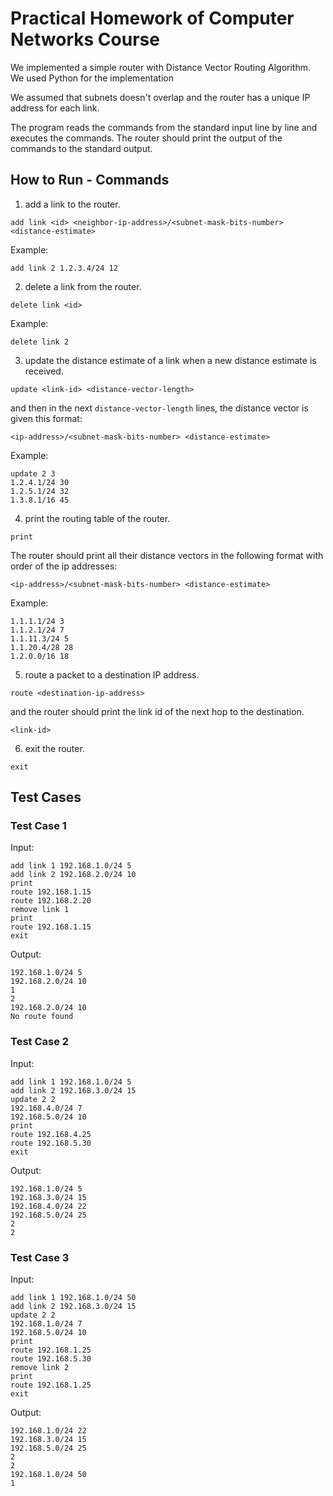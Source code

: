 # Practical Homework of Computer Networks Course
We implemented a simple router with Distance Vector Routing Algorithm. We used Python for the implementation

We assumed that subnets doesn't overlap and the router has a unique IP address for each link.

The program reads the commands from the standard input line by line and executes the commands. The router should print the output of the commands to the standard output.

## How to Run - Commands

1. add a link to the router.  
```
add link <id> <neighbor-ip-address>/<subnet-mask-bits-number> <distance-estimate>
```
Example:  
```
add link 2 1.2.3.4/24 12
```

2. delete a link from the router.  
```
delete link <id>
```
Example:  
```
delete link 2
```

3. update the distance estimate of a link when a new distance estimate is received.  
```
update <link-id> <distance-vector-length>
```
and then in the next `distance-vector-length` lines, the distance vector is given this format:  
```
<ip-address>/<subnet-mask-bits-number> <distance-estimate>
```

Example:  
```
update 2 3
1.2.4.1/24 30
1.2.5.1/24 32
1.3.8.1/16 45
```

4. print the routing table of the router.  
```
print
```
The router should print all their distance vectors in the following format with order of the ip addresses:

```
<ip-address>/<subnet-mask-bits-number> <distance-estimate> 
```

Example:  
```
1.1.1.1/24 3
1.1.2.1/24 7
1.1.11.3/24 5
1.1.20.4/28 28
1.2.0.0/16 18
```

5. route a packet to a destination IP address.  
```
route <destination-ip-address>
```

and the router should print the link id of the next hop to the destination.
```
<link-id>
```

6. exit the router.  
```
exit
```


## Test Cases

### Test Case 1

Input:
```
add link 1 192.168.1.0/24 5
add link 2 192.168.2.0/24 10
print
route 192.168.1.15
route 192.168.2.20
remove link 1
print
route 192.168.1.15
exit
```

Output:
```
192.168.1.0/24 5
192.168.2.0/24 10
1
2
192.168.2.0/24 10
No route found
```

### Test Case 2
Input:
```
add link 1 192.168.1.0/24 5
add link 2 192.168.3.0/24 15
update 2 2
192.168.4.0/24 7
192.168.5.0/24 10
print
route 192.168.4.25
route 192.168.5.30
exit
```

Output:
```
192.168.1.0/24 5
192.168.3.0/24 15
192.168.4.0/24 22
192.168.5.0/24 25
2
2
```

### Test Case 3

Input:
```
add link 1 192.168.1.0/24 50
add link 2 192.168.3.0/24 15
update 2 2
192.168.1.0/24 7
192.168.5.0/24 10
print
route 192.168.1.25
route 192.168.5.30
remove link 2
print
route 192.168.1.25
exit
```

Output:
```
192.168.1.0/24 22
192.168.3.0/24 15
192.168.5.0/24 25
2
2
192.168.1.0/24 50
1
```